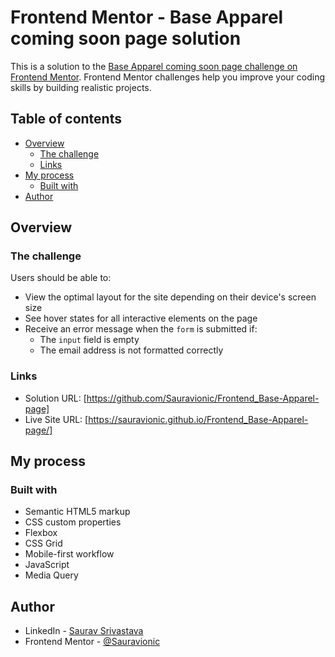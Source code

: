 # Frontend Mentor - Base Apparel coming soon page solution

This is a solution to the [Base Apparel coming soon page challenge on Frontend Mentor](https://www.frontendmentor.io/challenges/base-apparel-coming-soon-page-5d46b47f8db8a7063f9331a0). Frontend Mentor challenges help you improve your coding skills by building realistic projects. 

## Table of contents

- [Overview](#overview)
  - [The challenge](#the-challenge)
  - [Links](#links)
- [My process](#my-process)
  - [Built with](#built-with)
- [Author](#author)


## Overview

### The challenge

Users should be able to:

- View the optimal layout for the site depending on their device's screen size
- See hover states for all interactive elements on the page
- Receive an error message when the `form` is submitted if:
  - The `input` field is empty
  - The email address is not formatted correctly


### Links

- Solution URL: [https://github.com/Sauravionic/Frontend_Base-Apparel-page]
- Live Site URL: [https://sauravionic.github.io/Frontend_Base-Apparel-page/]

## My process

### Built with

- Semantic HTML5 markup
- CSS custom properties
- Flexbox
- CSS Grid
- Mobile-first workflow
- JavaScript
- Media Query

## Author

- LinkedIn - [Saurav Srivastava](https://www.linkedin.com/in/saurav-srivastava-4b71b5188/)
- Frontend Mentor - [@Sauravionic](https://www.frontendmentor.io/profile/Sauravionic)

